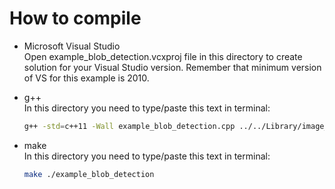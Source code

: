 # How to compile    
- Microsoft Visual Studio    
Open example_blob_detection.vcxproj file in this directory to create solution for your Visual Studio version. Remember that minimum version of VS for this example is 2010.

- g++    
In this directory you need to type/paste this text in terminal:    
	```bash
	g++ -std=c++11 -Wall example_blob_detection.cpp ../../Library/image_function.cpp ../../Library/blob_detection.cpp ../../Library/FileOperation/bitmap.cpp -o application
	```

- make    
In this directory you need to type/paste this text in terminal:    
	```bash
	make ./example_blob_detection
	```
